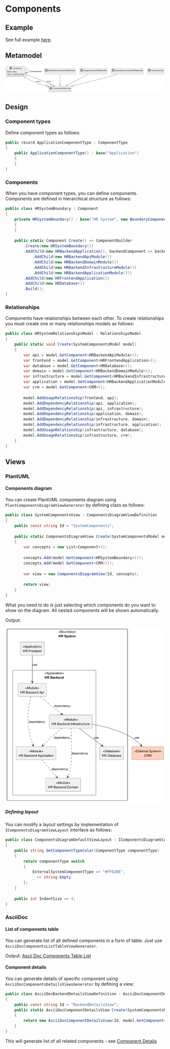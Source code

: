 ﻿# Components

## Example

See full example [here](../../../src/Samples/Components/Modeler.ComponentsModel.Sample).

## Metamodel

![Metamodel](ComponentModel.png)

## Design

### Component types

Define component types as follows:

```csharp
public record ApplicationComponentType : ComponentType
{
    public ApplicationComponentType() : base("Application")
    {
    }
}
```

### Components

When you have component types, you can define components. Components are defined in hierarchical structure as follows:

```csharp
public class HRSystemBoundary : Component
{
    private HRSystemBoundary() : base("HR System", new BoundaryComponentType())
    {
    }

    public static Component Create() => ComponentBuilder
        .Create(new HRSystemBoundary())
        .AddChild(new HRBackendApplication(), backendComponent => backendComponent
            .AddChild(new HRBackendApiModule())
            .AddChild(new HRBackendDomainModule())
            .AddChild(new HRBackendInfrastructureModule())
            .AddChild(new HRBackendApplicationModule()))
        .AddChild(new HRFrontendApplication())
        .AddChild(new HRDatabase())
        .Build();
}
```

### Relationships

Components have relationships between each other. To create relationships you must create one or many relationships models as follows:

```csharp
public class HRSystemRelationshipsModel : RelationshipsModel
{
    public static void Create(SystemComponentsModel model)
    {
        var api = model.GetComponent<HRBackendApiModule>();
        var frontend = model.GetComponent<HRFrontendApplication>();
        var database = model.GetComponent<HRDatabase>();
        var domain = model.GetComponent<HRBackendDomainModule>();
        var infrastructure = model.GetComponent<HRBackendInfrastructureModule>();
        var application = model.GetComponent<HRBackendApplicationModule>();
        var crm = model.GetComponent<CRM>();

        model.AddUsageRelationship(frontend, api);
        model.AddDependencyRelationship(api, application);
        model.AddDependencyRelationship(api, infrastructure);
        model.AddDependencyRelationship(application, domain);
        model.AddDependencyRelationship(infrastructure, domain);
        model.AddDependencyRelationship(infrastructure, application);
        model.AddUsageRelationship(infrastructure, database);
        model.AddUsageRelationship(infrastructure, crm);
    }
}
```

## Views

### PlantUML

#### Components diagram

You can create PlantUML components diagram using `PlantComponentsDiagramViewGenerator` by defining class as follows:

```csharp
public class SystemComponentsView : ComponentsDiagramViewDefinition
{
    public const string Id = "SystemComponents";
    
    public static ComponentsDiagramView Create(SystemComponentsModel model)
    {
        var concepts = new List<Component>();

        concepts.Add(model.GetComponent<HRSystemBoundary>());
        concepts.Add(model.GetComponent<CRM>());
        
        var view = new ComponentsDiagramView(Id, concepts);

        return view;
    }
}
```

What you need to do is just selecting which components do you want to show on the diagram. All nested components will be shown automatically.

Output:

![Metamodel](SystemComponents_example.png)

##### Defining layout

You can modify a layout settings by implementation of `IComponentsDiagramViewLayout` interface as follows:

```csharp
public class ComponentsDiagramDefaultViewLayout : IComponentsDiagramViewLayout
{
    public string GetComponentTypeColor(ComponentType componentType)
    {
        return componentType switch
        {
            ExternalSystemComponentType => "#FFD2BE",
            _ => string.Empty
        };
    }

    public int IndentSize => 4;
}
```

### AsciiDoc

#### List of components table

You can generate list of all defined components in a form of table. Just use `AsciiDocComponentsListTableViewGenerator`.

Output: [Ascii Doc Components Table List](ComponentsList.adoc)

#### Component details

You can generate details of specific component using `AsciiDocComponentsDetailsViewsGenerator` by defining a view:

```csharp
public class AsciiDocBackendDetailsViewDefinition : AsciiDocComponentDetailsViewDefinition
{
    public const string Id = "BackendDetailsView";
    public static AsciiDocComponentDetailsView Create(SystemComponentsModel model)
    {
        return new AsciiDocComponentDetailsView(Id, model.GetComponent<HRBackendApplication>());
    }
}
```

This will generate list of all related components - see [Component Details](BackendDetails.adoc)